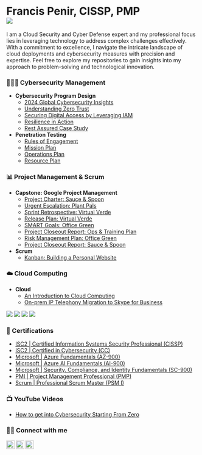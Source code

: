 <h1>Francis Penir, CISSP, PMP <br/> <a href="https://www.linkedin.com/in/francis-penir/"><img src="https://img.shields.io/badge/-LinkedIn-0072b1?&style=for-the-badge&logo=linkedin&logoColor=white" /></a></h1>

I am a Cloud Security and Cyber Defense expert and my professional focus lies in leveraging technology to address complex challenges effectively. With a commitment to excellence, I navigate the intricate landscape of cloud deployments and cybersecurity measures with precision and expertise. Feel free to explore my repositories to gain insights into my approach to problem-solving and technological innovation.

### 🧑🏻‍💻 Cybersecurity Management

- <b>Cybersecurity Program Design</b>
  - [2024 Global Cybersecurity Insights](https://docs.google.com/presentation/d/14B1BEU2jppMRtL90yaFZMuV5Wjevtrd1Ja938nOhX7k/edit?usp=sharing)
  - [Understanding Zero Trust](https://docs.google.com/document/d/1EYBs4wyMOl59KQDn7B6YtznGZ6IDCh0FAu6nd57HcbQ/edit?usp=sharing)
  - [Securing Digital Access by Leveraging IAM](https://docs.google.com/document/d/1S9TJK1jTWDyzqNFcT2qZMeZCxE8cZmBH9FeJ0ZBScgc/edit?usp=sharing)
  - [Resilience in Action](https://docs.google.com/document/d/1JeFjaHTR7DTbDcSIVn1KnGNUIkA6f4OXlu2tB-H8IPQ/edit?tab=t.0)
  - [Rest Assured Case Study](https://docs.google.com/document/d/1wsSK29YEzHoI8g7vMNxRLar9QqflR4WBQl-oCRd3lEo/edit?usp=sharing)
- <b>Penetration Testing</b>
  - [Rules of Engagement](https://docs.google.com/document/d/1j93bt6MnAK8jUw7OVdEb3VE-MCz3uqPcnOyquDGWWqY/edit#heading=h.lntg56ljm653)
  - [Mission Plan](https://docs.google.com/document/d/1uK814iDM4Jxt9-xehDKLQ09ltPErdD_3HtcAvG0TA7I/edit#heading=h.lntg56ljm653)
  - [Operations Plan](https://docs.google.com/document/d/1VNBKHj8Z3R8iaxzhynd8KmZjT1wX9Gb8b_VE76Tkgr8/edit#heading=h.lntg56ljm653)
  - [Resource Plan](https://docs.google.com/document/d/1xFfB-N77_TQr3EIhaebo_2Eoz5i8YmwLHkKlSewy-ck/edit#heading=h.lntg56ljm653)

### 📊 Project Management & Scrum
 
- <b>Capstone: Google Project Management</b>
  - [Project Charter: Sauce & Spoon](https://docs.google.com/document/d/1qbCvms0JqD7ecJ-4p6uC8npesYgPsxJ-VULnfswgjzs/edit?usp=sharing&resourcekey=0-cr3_GpYn0wd4FY2VFTMFLg)
  - [Urgent Escalation: Plant Pals](https://docs.google.com/document/d/1cBhWc0icNVuaMapoWWfWWioy8YDjREM6qg00Bjxs7-4/edit?usp=sharing)
  - [Sprint Retrospective: Virtual Verde](https://docs.google.com/document/d/1ZAzCwx3-kr-RMqbsbo-f0wkVYlABpbV_Tx2PVxopeUw/edit?usp=sharing)
  - [Release Plan: Virtual Verde](https://docs.google.com/document/d/1gyMXGY-lLA6P7TiuOjyvVQVb0mv-_kjshu4_Pl4g6sc/edit?usp=sharing)
  - [SMART Goals: Office Green](https://docs.google.com/document/d/1Ni7rSvSLXsHEdc1ZID6-wgcnvfl_ww-DKp3NU97GMLM/edit?usp=sharing)
  - [Project Closeout Report: Ops & Training Plan](https://docs.google.com/document/d/1hL0Z3ineez7LRDbAGNvjdvbiq6A8rriRLbp0Zx_8t08/edit?usp=sharing&resourcekey=0-9vCXuFHupKghdCCsaixgOQ)
  - [Risk Management Plan: Office Green](https://docs.google.com/document/d/1anNknRWKylGK6Lfx48LYPoKQv72rtbcXx0uCW9uJ3bI/edit?usp=sharing)
  - [Project Closeout Report: Sauce & Spoon](https://docs.google.com/document/d/1wz2GL5SGQ6OSXFbRIZhXwBtlWHKlu4teUiPm22NBtKA/edit?usp=sharing)
- <b>Scrum</b>
  - [Kanban: Building a Personal Website](https://github.com/users/francis-penir/projects/2)
 
### ☁️ Cloud Computing
- <b>Cloud</b>
  - [An Introduction to Cloud Computing](https://docs.google.com/document/d/1fjyrV5Il_j5BpRcyUYarS65IwGro4apru6E4RBYzNPA/edit?tab=t.0)
  - [On-prem IP Telephony Migration to Skype for Business](https://docs.google.com/document/d/1VXv1O5-lf-_TGdhDcRhAaScRV64OJGcNGYg-LY8Q9sU/edit?usp=sharing)
<div>
  
<img src="https://img.shields.io/badge/-VMware-0078D4?style=for-the-badge&logo=VMware&logoColor=white" />
<img src="https://img.shields.io/badge/-Amazon_AWS-232F3E?style=for-the-badge&logo=amazon-aws&logoColor=white" />
<img src="https://img.shields.io/badge/-Citrix-1769FF?style=for-the-badge&logo=Citrix&logoColor=white" />
<img src="https://img.shields.io/badge/-Azure-0089D6?style=for-the-badge&logo=microsoft-azure&logoColor=white" />

</div>



### 🏅 Certifications

- [ISC2 | Certified Information Systems Security Professional (CISSP)](https://www.credly.com/badges/f488948a-3ac6-419e-83d0-1a3e393d0655/public_url)
- [ISC2 | Certified in Cybersecurity (CC)](https://www.credly.com/badges/a0fcf802-a2bf-4460-9d05-5daa8bd6464f/public_url)
- [Microsoft | Azure Fundamentals (AZ-900)](https://learn.microsoft.com/api/credentials/share/en-us/Francis-Penir/48DFA2E599052B4D?sharingId=B65DDB25E7D67F6F)
- [Microsoft | Azure AI Fundamentals (AI-900)](https://learn.microsoft.com/api/credentials/share/en-us/Francis-Penir/D125BE812A56B1CE?sharingId=B65DDB25E7D67F6F)
- [Microsoft | Security, Compliance, and Identity Fundamentals (SC-900)](https://learn.microsoft.com/api/credentials/share/en-us/Francis-Penir/6630025D0FBC6342?sharingId=B65DDB25E7D67F6F)
- [PMI | Project Management Professional (PMP)](https://www.credly.com/badges/7f691464-f58e-4cda-b001-871870ecb398/public_url)
- [Scrum | Professional Scrum Master (PSM I)](https://www.credly.com/badges/fc5f102b-f174-4675-88ff-baf98ae5d4e4/public_url)

### 📺 YouTube Videos

- [How to get into Cybersecurity Starting From Zero](https://www.youtube.com/watch?v=a83ASGn_V_s)

### 🤳🏾 Connect with me

[<img align="left" alt="JoshMadakor | YouTube" width="22px" src="https://cdn.jsdelivr.net/npm/simple-icons@v3/icons/youtube.svg" />][youtube]
[<img align="left" alt="JoshMadakor | LinkedIn" width="22px" src="https://cdn.jsdelivr.net/npm/simple-icons@v3/icons/linkedin.svg" />][linkedin]
[<img align="left" alt="JoshMadakor | Instagram" width="22px" src="https://cdn.jsdelivr.net/npm/simple-icons@v3/icons/instagram.svg" />][instagram]

[youtube]: https://www.youtube.com/c/joshmadakor
[instagram]: https://www.instagram.com/studio2500k/
[linkedin]: https://linkedin.com/in/francis-penir

<!--
**joshmadakor1/joshmadakor1** is a ✨ _special_ ✨ repository because its `README.md` (this file) appears on your GitHub profile.

Here are some ideas to get you started:

- 🔭 I’m currently working on ...
- 🌱 I’m currently learning ...
- 👯 I’m looking to collaborate on ...
- 🤔 I’m looking for help with ...
- 💬 Ask me about ...
- 📫 How to reach me: ...
- 😄 Pronouns: ...
- ⚡ Fun fact: ...
-->
